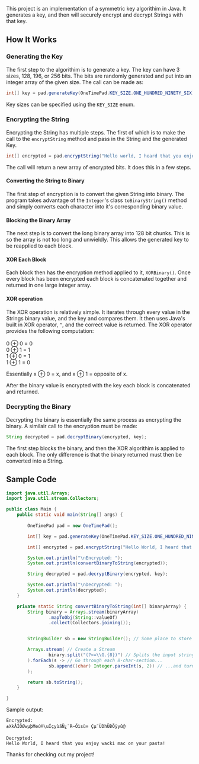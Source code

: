 This project is an implementation of a symmetric key algorithim in Java. It generates a key, and then will securely 
encrypt and decrypt Strings with that key.
## How It Works
### Generating the Key
The first step to the algorithim is to generate a key. The key can have 3 sizes, 128, 196, or 256 bits. 
The bits are randomly generated and put into an integer array of the given size. 
The call can be made as: 
```java
int[] key = pad.generateKey(OneTimePad.KEY_SIZE.ONE_HUNDRED_NINETY_SIX); 
```
Key sizes can be specified using the `KEY_SIZE` enum.
### Encrypting the String
Encrypting the String has multiple steps. The first of which is to make the call to the `encryptString` method and pass in the String and the generated Key.
```Java
int[] encrypted = pad.encryptString("Hello world, I heard that you enjoy wacki mac on your pasta!" , key);
```
The call will return a new array of encrypted bits. It does this in a few steps.
#### Converting the String to Binary
The first step of encryption is to convert the given String into binary. The program takes advantage of the `Integer`'s class
`toBinaryString()` method and simply converts each character into it's corresponding binary value. 
#### Blocking the Binary Array
The next step is to convert the long binary array into 128 bit chunks. This is so the array is not too long 
and unwieldly. This allows the generated key to be reapplied to each block. 
#### XOR Each Block
Each block then has the encryption method applied to it, `XORBinary()`. Once every block has been encrypted
each block is concatenated together and returned in one large integer array.
#### XOR operation
The XOR operation is relatively simple. It iterates through every value in the Strings binary value, and the key and compares them. 
It then uses Java's built in XOR operator, `^`, and the correct value is returned. The XOR operator provides the following computation:
 <br>
 <br> 0 ⊕ 0 = 0
 <br> 0 ⊕ 1 = 1
 <br> 1 ⊕ 0 = 1
 <br> 1 ⊕ 1 = 0
 <br>

Essentially x ⊕ 0 = x, and x ⊕ 1 = opposite of x. 

After the binary value is encrypted with the key each block is concatenated and returned.

### Decrypting the Binary
Decrypting the binary is essentially the same process as encrypting the binary. A similair call to the encryption must be made: 
```Java
String decrypted = pad.decryptBinary(encrypted, key);
```
The first step blocks the binary, and then the XOR algorithim is applied to each block. The only difference is that the binary returned must then be 
converted into a String. 


## Sample Code

```Java
import java.util.Arrays;
import java.util.stream.Collectors;

public class Main {
    public static void main(String[] args) {
        
        OneTimePad pad = new OneTimePad();

        int[] key = pad.generateKey(OneTimePad.KEY_SIZE.ONE_HUNDRED_NINETY_SIX);

        int[] encrypted = pad.encryptString("Hello World, I heard that you enjoy wacki mac on your pasta!" , key);

        System.out.println("\nEncrypted: ");
        System.out.println(convertBinaryToString(encrypted));

        String decrypted = pad.decryptBinary(encrypted, key);

        System.out.println("\nDecrypted: ");
        System.out.println(decrypted);
    }

    private static String convertBinaryToString(int[] binaryArray) {
        String binary = Arrays.stream(binaryArray)
                .mapToObj(String::valueOf)
                .collect(Collectors.joining());


        StringBuilder sb = new StringBuilder(); // Some place to store the chars

        Arrays.stream( // Create a Stream
                binary.split("(?<=\\G.{8})") // Splits the input string into 8-char-sections (Since a char has 8 bits = 1 byte)
        ).forEach(s -> // Go through each 8-char-section...
                sb.append((char) Integer.parseInt(s, 2)) // ...and turn it into an int and then to a char
        );

        return sb.toString();
    }

}
```

Sample output: 

```
Encrypted: 
±XkÅÍÕØwµþMeú®\uÍçyùãÑ¿¨R~Õìsù÷ Çµ¨ÙDhÜÐÕÿy­û@

Decrypted: 
Hello World, I heard that you enjoy wacki mac on your pasta!
```

Thanks for checking out my project!
